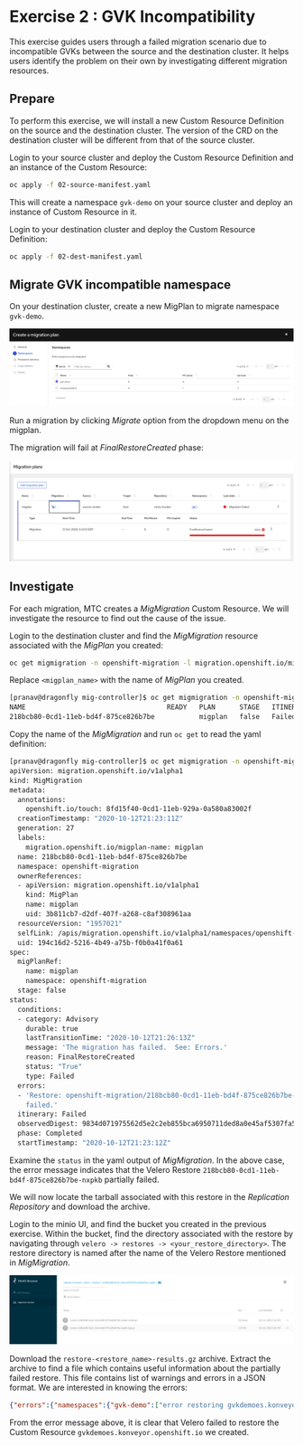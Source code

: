 # Exercise 2 : GVK Incompatibility

This exercise guides users through a failed migration scenario due to incompatible GVKs between the source and the destination cluster. It helps users identify the problem on their own by investigating different migration resources.

## Prepare 

To perform this exercise, we will install a new Custom Resource Definition on the source and the destination cluster. The version of the CRD on the destination cluster will be different from that of the source cluster. 

Login to your source cluster and deploy the Custom Resource Definition and an instance of the Custom Resource:

```sh
oc apply -f 02-source-manifest.yaml
```

This will create a namespace `gvk-demo` on your source cluster and deploy an instance of Custom Resource in it.

Login to your destination cluster and deploy the Custom Resource Definition:

```sh
oc apply -f 02-dest-manifest.yaml
```


## Migrate GVK incompatible namespace

On your destination cluster, create a new MigPlan to migrate namespace `gvk-demo`. 

![MigPlan](./images/migplan.png)

Run a migration by clicking _Migrate_ option from the dropdown menu on the migplan.

The migration will fail at _FinalRestoreCreated_ phase:

![MigMigration-Failed](./images/migmigration-failed.png)

## Investigate

For each migration, MTC creates a _MigMigration_ Custom Resource. We will investigate the resource to find out the cause of the issue. 

Login to the destination cluster and find the _MigMigration_ resource associated with the _MigPlan_ you created:

```sh
oc get migmigration -n openshift-migration -l migration.openshift.io/migplan-name=<migplan_name>
```

Replace `<migplan_name>` with the name of _MigPlan_ you created.

```sh
[pranav@dragonfly mig-controller]$ oc get migmigration -n openshift-migration -l migration.openshift.io/migplan-name=migplan
NAME                                   READY   PLAN      STAGE   ITINERARY   PHASE       AGE
218bcb80-0cd1-11eb-bd4f-875ce826b7be           migplan   false   Failed      Completed   35m
```

Copy the name of the _MigMigration_ and run `oc get` to read the yaml definition:

```sh
[pranav@dragonfly mig-controller]$ oc get migmigration -n openshift-migration 218bcb80-0cd1-11eb-bd4f-875ce826b7be -o yaml
apiVersion: migration.openshift.io/v1alpha1
kind: MigMigration
metadata:
  annotations:
    openshift.io/touch: 8fd15f40-0cd1-11eb-929a-0a580a83002f
  creationTimestamp: "2020-10-12T21:23:11Z"
  generation: 27
  labels:
    migration.openshift.io/migplan-name: migplan
  name: 218bcb80-0cd1-11eb-bd4f-875ce826b7be
  namespace: openshift-migration
  ownerReferences:
  - apiVersion: migration.openshift.io/v1alpha1
    kind: MigPlan
    name: migplan
    uid: 3b811cb7-d2df-407f-a268-c8af308961aa
  resourceVersion: "1957021"
  selfLink: /apis/migration.openshift.io/v1alpha1/namespaces/openshift-migration/migmigrations/218bcb80-0cd1-11eb-bd4f-875ce826b7be
  uid: 194c16d2-5216-4b49-a75b-f0b0a41f0a61
spec:
  migPlanRef:
    name: migplan
    namespace: openshift-migration
  stage: false
status:
  conditions:
  - category: Advisory
    durable: true
    lastTransitionTime: "2020-10-12T21:26:13Z"
    message: 'The migration has failed.  See: Errors.'
    reason: FinalRestoreCreated
    status: "True"
    type: Failed
  errors:
  - 'Restore: openshift-migration/218bcb80-0cd1-11eb-bd4f-875ce826b7be-nxpkb partially
    failed.'
  itinerary: Failed
  observedDigest: 9834d071975562d5e2c2eb855bca6950711ded8a0e45af5307fa56cd0f5ba3c7
  phase: Completed
  startTimestamp: "2020-10-12T21:23:12Z"
```

Examine the `status` in the yaml output of _MigMigration_. In the above case, the error message indicates that the Velero Restore `218bcb80-0cd1-11eb-bd4f-875ce826b7be-nxpkb` partially failed. 


We will now locate the tarball associated with this restore in the _Replication Repository_ and download the archive. 

Login to the minio UI, and find the bucket you created in the previous exercise. Within the bucket, find the directory associated with the restore by navigating through `velero -> restores -> <your_restore_directory>`. The restore directory is named after the name of the Velero Restore mentioned in _MigMigration_.

![Minio-Bucket](./images/minio-restore.png)

Download the `restore-<restore_name>-results.gz` archive. Extract the archive to find a file which contains useful information about the partially failed restore. This file contains list of warnings and errors in a JSON format. We are interested in knowing the errors:

```json
{"errors":{"namespaces":{"gvk-demo":["error restoring gvkdemoes.konveyor.openshift.io/gvk-demo/gvk-demo: the server could not find the requested resource"]}}}
```

From the error message above, it is clear that Velero failed to restore the Custom Resource `gvkdemoes.konveyor.openshift.io` we created. 




